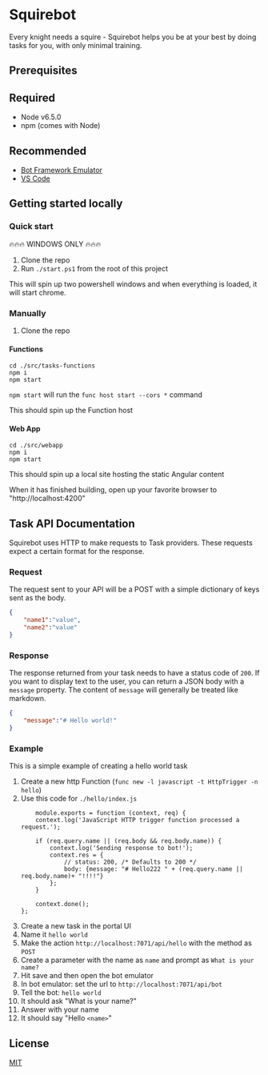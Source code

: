 # Squirebot

Every knight needs a squire - Squirebot helps you be at your best by doing tasks for you, with only minimal training.

## Prerequisites

## Required
- Node v6.5.0
- npm (comes with Node)

## Recommended
- [Bot Framework Emulator](https://github.com/Microsoft/BotFramework-Emulator/releases/tag/v3.5.31)
- [VS Code](https://code.visualstudio.com/download)

## Getting started locally

### Quick start

🔥🔥🔥 WINDOWS ONLY 🔥🔥🔥

1. Clone the repo
2. Run `./start.ps1` from the root of this project

This will spin up two powershell windows and when everything is loaded, it will start chrome.

### Manually

1. Clone the repo

#### Functions

```
cd ./src/tasks-functions
npm i
npm start
```

`npm start` will run the `func host start --cors *` command

This should spin up the Function host

#### Web App

```
cd ./src/webapp
npm i
npm start
```

This should spin up a local site hosting the static Angular content

When it has finished building, open up your favorite browser to "http://localhost:4200"

## Task API Documentation

Squirebot uses HTTP to make requests to Task providers. These requests expect a certain format for the response.

### Request

The request sent to your API will be a POST with a simple dictionary of keys sent as the body.

```json
{
    "name1":"value",
    "name2":"value"
}
```

### Response

The response returned from your task needs to have a status code of `200`. If you want to display text to the user, you can return a JSON body with a `message` property. The content of `message` will generally be treated like markdown.

```json
{
    "message":"# Hello world!"
}
```

### Example

This is a simple example of creating a hello world task

1. Create a new http Function (`func new -l javascript -t HttpTrigger -n hello`)
2. Use this code for `./hello/index.js`
    ```
        module.exports = function (context, req) {
        context.log('JavaScript HTTP trigger function processed a request.');

        if (req.query.name || (req.body && req.body.name)) {
            context.log('Sending response to bot!');
            context.res = {
                // status: 200, /* Defaults to 200 */
                body: {message: "# Hello222 " + (req.query.name || req.body.name)+ "!!!!"}
            };
        }

        context.done();
    };
    ```
3. Create a new task in the portal UI
4. Name it `hello world`
5. Make the action `http://localhost:7071/api/hello` with the method as `POST`
6. Create a parameter with the name as `name` and prompt as `What is your name?`
7. Hit save and then open the bot emulator
8. In bot emulator: set the url to `http://localhost:7071/api/bot`
9. Tell the bot: `hello world`
10. It should ask "What is your name?"
11. Answer with your name
12. It should say "Hello `<name>`"

## License

[MIT](LICENSE)